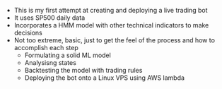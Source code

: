 - This is my first attempt at creating and deploying a live trading bot
- It uses SP500 daily data
- Incorporates a HMM model with other technical indicators to make decisions
- Not too extreme, basic, just to get the feel of the process and how to accomplish each step
    - Formulating a solid ML model
    - Analysisng states
    - Backtesting the model with trading rules
    - Deploying the bot onto a Linux VPS using AWS lambda
